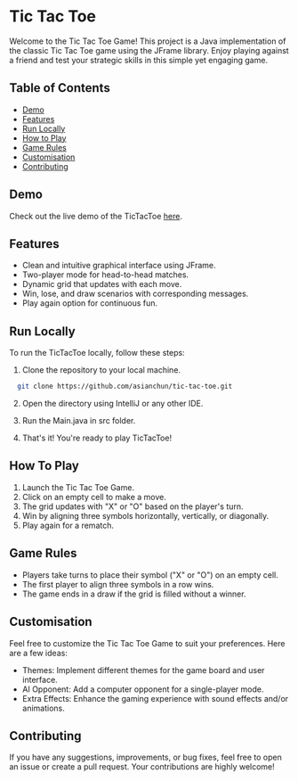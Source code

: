 # Tic Tac Toe

Welcome to the Tic Tac Toe Game! This project is a Java implementation of the classic Tic Tac Toe game using the JFrame library. Enjoy playing against a friend and test your strategic skills in this simple yet engaging game.

## Table of Contents

- [Demo](#demo)
- [Features](#features)
- [Run Locally](#run-locally)
- [How to Play](#how-to-play)
- [Game Rules](#game-rules)
- [Customisation](#customisation)
- [Contributing](#contributing)

## Demo

Check out the live demo of the TicTacToe [here](#).

## Features

- Clean and intuitive graphical interface using JFrame.
- Two-player mode for head-to-head matches.
- Dynamic grid that updates with each move.
- Win, lose, and draw scenarios with corresponding messages.
- Play again option for continuous fun.

## Run Locally

To run the TicTacToe locally, follow these steps:

1. Clone the repository to your local machine.

```bash
  git clone https://github.com/asianchun/tic-tac-toe.git
```

2. Open the directory using IntelliJ or any other IDE.

3. Run the Main.java in src folder.

4. That's it! You're ready to play TicTacToe!


## How To Play

1. Launch the Tic Tac Toe Game.
2. Click on an empty cell to make a move.
3. The grid updates with "X" or "O" based on the player's turn.
4. Win by aligning three symbols horizontally, vertically, or diagonally.
5. Play again for a rematch.


## Game Rules

- Players take turns to place their symbol ("X" or "O") on an empty cell.
- The first player to align three symbols in a row wins.
- The game ends in a draw if the grid is filled without a winner.

## Customisation

Feel free to customize the Tic Tac Toe Game to suit your preferences. Here are a few ideas:

- Themes: Implement different themes for the game board and user interface.
- AI Opponent: Add a computer opponent for a single-player mode.
- Extra Effects: Enhance the gaming experience with sound effects and/or animations.

## Contributing

If you have any suggestions, improvements, or bug fixes, feel free to open an issue or create a pull request. Your contributions are highly welcome!

